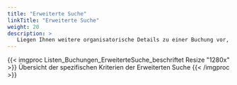 ```yaml
---
title: "Erweiterte Suche"
linkTitle: "Erweiterte Suche"
weight: 20
description: >
   Liegen Ihnen weitere organisatorische Details zu einer Buchung vor, können Sie das Ergebnis über die Erweiterte Suche anhand von spezifischen Kriterien einschränken.
---
```

{{< imgproc Listen_Buchungen_ErweiterteSuche_beschriftet Resize "1280x" >}}
Übersicht der spezifischen Kriterien der Erweiterten Suche 
{{< /imgproc >}}
